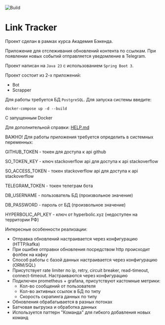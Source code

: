 ![Build](https://github.com/central-university-dev/backend-academy-2025-spring-template/actions/workflows/build.yaml/badge.svg)

# Link Tracker

<!-- этот файл можно и нужно менять -->

Проект сделан в рамках курса Академия Бэкенда.

Приложение для отслеживания обновлений контента по ссылкам.
При появлении новых событий отправляется уведомление в Telegram.

Проект написан на `Java 23` с использованием `Spring Boot 3`.

Проект состоит из 2-х приложений:
* Bot
* Scrapper

Для работы требуется БД `PostgreSQL`.
Для запуска системы введите:

```shell
docker-compose up -d --build
```

С запущенным Docker

Для дополнительной справки: [HELP.md](./HELP.md)

ВАЖНО! Для работы приложения требуется определить в системных переменных:

GITHUB_TOKEN - токен для доступа к api github

SO_TOKEN_KEY - ключ stackoverflow api для доступа к api stackoverflow

SO_ACCESS_TOKEN - токен stackoverflow api для доступа к api stackoverflow

TELEGRAM_TOKEN - токен телеграм бота

DB_USERNAME - пользователь БД (произвольное значение)

DB_PASSWORD - пароль от БД (произвольное значение)

HYPERBOLIC_API_KEY - ключ от hyperbolic.xyz (недоступен на территории РФ)


Интересные особенности реализации: 
* Отправка обновлений настраивается через конфигурацию (HTTP/kafka)
* При ошибке отправки обновления посредством http происходит фолбек на кафку
* Способ работы с базой данных настраивается через конфигурацию (ORM/SQL)
* Присутствует rate limiter по ip, retry, circuit breaker, read-timeout, connect-timeout. Настраиваются через конфигурацию
* Подключен prometheus + grafana, присутствуют кастомные метрики:
    * Кол-во сообщений от пользователя
    * Кол-во активных ссылок в БД по типу
    * Скорость скрапинга данных по типу
* Обновления обрабатывается в разных потоках
* Батчовая выгрузка и обработка данных
* Используется паттерн "Команда" для гибкого добавления новых команд

